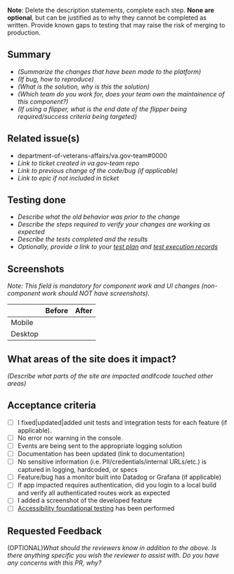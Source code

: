 **Note**: Delete the description statements, complete each step. **None are optional**, but can be justified as to why they cannot be completed as written. Provide known gaps to testing that may raise the risk of merging to production.


## Summary

- *(Summarize the changes that have been made to the platform)*
- *(If bug, how to reproduce)*
- *(What is the solution, why is this the solution)*
- *(Which team do you work for, does your team own the maintainence of this component?)*
- *(If using a flipper, what is the end date of the flipper being required/success criteria being targeted)*

## Related issue(s)
- department-of-veterans-affairs/va.gov-team#0000
- *Link to ticket created in va.gov-team repo*
- *Link to previous change of the code/bug (if applicable)*
- *Link to epic if not included in ticket*


## Testing done

- *Describe what the old behavior was prior to the change*
- *Describe the steps required to verify your changes are working as expected*
- *Describe the tests completed and the results*
- *Optionally, provide a link to your [test plan](https://depo-platform-documentation.scrollhelp.site/developer-docs/create-a-test-plan-in-testrail) and [test execution records](https://depo-platform-documentation.scrollhelp.site/developer-docs/execute-tests-in-testrail)*

## Screenshots
_Note: This field is mandatory for component work and UI changes (non-component work should NOT have screenshots)._

| | Before | After |
| --- | --- | --- |
| Mobile | | |
| Desktop | | |

## What areas of the site does it impact?
*(Describe what parts of the site are impacted and*if*code touched other areas)*

## Acceptance criteria

- [ ]  I fixed|updated|added unit tests and integration tests for each feature (if applicable).
- [ ]  No error nor warning in the console.
- [ ]  Events are being sent to the appropriate logging solution
- [ ]  Documentation has been updated (link to documentation)
- [ ]  No sensitive information (i.e. PII/credentials/internal URLs/etc.) is captured in logging, hardcoded, or specs
- [ ]  Feature/bug has a monitor built into Datadog or Grafana (if applicable)
- [ ]  If app impacted requires authentication, did you login to a local build and verify all authenticated routes work as expected
- [ ]  I added a screenshot of the developed feature
- [ ]  [Accessibility foundational testing](https://depo-platform-documentation.scrollhelp.site/developer-docs/wcag-2-1-success-criteria-and-foundational-testing) has been performed

## Requested Feedback

(OPTIONAL)_What should the reviewers know in addition to the above. Is there anything specific you wish the reviewer to assist with. Do you have any concerns with this PR, why?_
